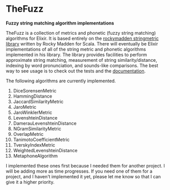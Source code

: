 TheFuzz
=======

**Fuzzy string matching algorithm implementations**

TheFuzz is a collection of metrics and phonetic (fuzzy string matching) algorithms for Elixir.  It is based entirely on the [rockymadden stringmetric library](https://github.com/rockymadden/stringmetric) written by Rocky Madden for Scala.  There will eventually be Elixir implementations of all of the string metric and phonetic algorithms implemented in his library.  The library provides facilities to perform approximate string matching, measurement of string similarity/distance, indexing by word pronunciation, and sounds-like comparisons. The best way to see usage is to check out the tests and the [documentation](http://smashedtoatoms.github.io/the_fuzz/api-reference.html).

The following algorithms are currently implemented.

1. DiceSorensenMetric
1. HammingDistance
1. JaccardSimilarityMetric
1. JaroMetric
1. JaroWinklerMetric
1. LevenshteinDistance
1. DamerauLevenshteinDistance
1. NGramSimilarityMetric
1. OverlapMetric
1. TanimotoCoefficientMetric
1. TverskyIndexMetric
1. WeightedLevenshteinDistance
1. MetaphoneAlgorithm

I implemented these ones first because I needed them for another project.  I will be adding more as time progresses.  If you need one of them for a project, and I haven't implemented it yet, please let me know so that I can give it a higher priority.